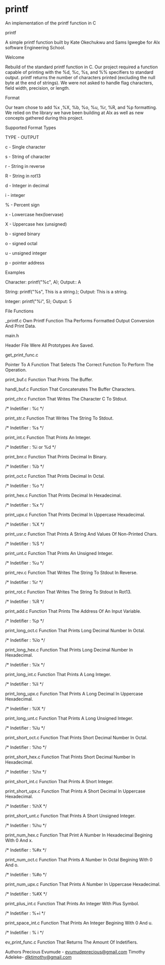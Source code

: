 # printf
An implementation of the printf function in C

printf

A simple printf function built by Kate Okechukwu and Sams Igwegbe for Alx software Engineering School.

Welcome

Rebuild of the standard printf function in C. Our project required a function capable of printing with the %d, %c, %s, and %% specifiers to standard output. printf returns the number of characters printed (excluding the null byte at the end of strings). We were not asked to handle flag characters, field width, precision, or length.

Format

Our team chose to add %x ,%X, %b, %o, %u, %r, %R, and %p formatting. We relied on the library we have been building at Alx as well as new concepts gathered during this project.

Supported Format Types

TYPE - OUTPUT

c - Single character

s - String of character

r - String in reverse

R - String in rot13

d - Integer in decimal

i - integer

% - Percent sign

x - Lowercase hex(loervase)

X - Uppercase hex (unsigned)

b - signed binary

o - signed octal

u - unsigned integer

p - pointer address

Examples

Character: printf("%c", A); Output:: A

String: printf("%s", This is a string.); Output: This is a string.

Integer: printf("%i", 5); Output: 5

File Functions

_printf.c Own Printf Function Tha Performs Formatted Output Conversion And Print Data.

main.h

Header File Were All Prototypes Are Saved.

get_print_func.c

Pointer To A Function That Selects The Correct Function To Perform The Operation.

print_buf.c Function That Prints The Buffer.

handl_buf.c Function That Concatenates The Buffer Characters.

print_chr.c Function That Writes The Character C To Stdout.

/* Indetifier : %c */

print_str.c Function That Writes The String To Stdout.

/* Indetifier : %s */

print_int.c Function That Prints An Integer.

/* Indetifier : %i or %d */

print_bnr.c Function That Prints Decimal In Binary.

/* Indetifier : %b */

print_oct.c Function That Prints Decimal In Octal.

/* Indetifier : %o */

print_hex.c Function That Prints Decimal In Hexadecimal.

/* Indetifier : %x */

print_upx.c Function That Prints Decimal In Uppercase Hexadecimal.

/* Indetifier : %X */

print_usr.c Function That Prints A String And Values Of Non-Printed Chars.

/* Indetifier : %S */

print_unt.c Function That Prints An Unsigned Integer.

/* Indetifier : %u */

print_rev.c Function That Writes The String To Stdout In Reverse.

/* Indetifier : %r */

print_rot.c Function That Writes The String To Stdout In Rot13.

/* Indetifier : %R */

print_add.c Function That Prints The Address Of An Input Variable.

/* Indetifier : %p */

print_long_oct.c Function That Prints Long Decimal Number In Octal.

/* Indetifier : %lo */

print_long_hex.c Function That Prints Long Decimal Number In Hexadecimal.

/* Indetifier : %lx */

print_long_int.c Function That Prints A Long Integer.

/* Indetifier : %li */

print_long_upx.c Function That Prints A Long Decimal In Uppercase Hexadecimal.

/* Indetifier : %lX */

print_long_unt.c Function That Prints A Long Unsigned Integer.

/* Indetifier : %lu */

print_short_oct.c Function That Prints Short Decimal Number In Octal.

/* Indetifier : %ho */

print_short_hex.c Function That Prints Short Decimal Number In Hexadecimal.

/* Indetifier : %hx */

print_short_int.c Function That Prints A Short Integer.

print_short_upx.c Function That Prints A Short Decimal In Uppercase Hexadecimal.

/* Indetifier : %hX */

print_short_unt.c Function That Prints A Short Unsigned Integer.

/* Indetifier : %hu */

print_num_hex.c Function That Print A Number In Hexadecimal Begining With 0 And x.

/* Indetifier : %#x */

print_num_oct.c Function That Prints A Number In Octal Begining With 0 And o.

/* Indetifier : %#o */

print_num_upx.c Function That Prints A Number In Uppercase Hexadecimal.

/* Indetifier : %#X */

print_plus_int.c Function That Prints An Integer With Plus Symbol.

/* Indetifier : %+i */

print_space_int.c Function That Prints An Integer Begining With 0 And u.

/* Indetifier : % i */

ev_print_func.c Function That Returns The Amount Of Indetifiers.

Authors Precious Evumude - evumudeprecious@gmail.com Timothy Adeleke- dlktimothy@gmail.com
